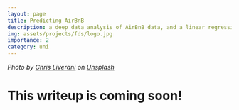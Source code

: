 ```yaml
---
layout: page
title: Predicting AirBnB
description: a deep data analysis of AirBnB data, and a linear regression model to predict prices
img: assets/projects/fds/logo.jpg
importance: 2
category: uni
---
```


*Photo by <a href="https://unsplash.com/@chrisliverani?utm_content=creditCopyText&utm_medium=referral&utm_source=unsplash">Chris Liverani</a> on <a href="https://unsplash.com/photos/turned-on-flat-screen-monitor-dBI_My696Rk?utm_content=creditCopyText&utm_medium=referral&utm_source=unsplash">Unsplash</a>*

# This writeup is coming soon!